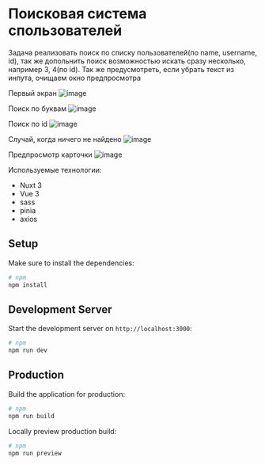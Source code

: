 # Поисковая система спользователей
Задача реализовать поиск по списку пользователей(по name, username, id), так же допольнить поиск возможностью искать сразу несколько, например 3, 4(по id). Так же предусмотреть, если убрать текст из инпута, очищаем окно предпросмотра

Первый экран 
![image](https://github.com/povar0305/employees-page/assets/73982948/fc266651-10da-4fc3-af47-5028568914c9)

Поиск по буквам 
![image](https://github.com/povar0305/employees-page/assets/73982948/70bfc20f-f8ba-4f81-bb17-cf83abc15790)

Поиск по id
![image](https://github.com/povar0305/employees-page/assets/73982948/54d85345-aac9-475f-b004-e47c2d0a2f58)

Случай, когда ничего не найдено 
![image](https://github.com/povar0305/employees-page/assets/73982948/f4f69ae3-2510-420c-b1c0-6ea40ba35704)

Предпросмотр карточки 
![image](https://github.com/povar0305/employees-page/assets/73982948/f24be910-9ffd-4449-af5e-5bc230b13481)

Используемые технологии:

- Nuxt 3
- Vue 3
- sass
- pinia
- axios

## Setup

Make sure to install the dependencies:

```bash
# npm
npm install

```

## Development Server

Start the development server on `http://localhost:3000`:

```bash
# npm
npm run dev

```

## Production

Build the application for production:

```bash
# npm
npm run build

```

Locally preview production build:

```bash
# npm
npm run preview

```

